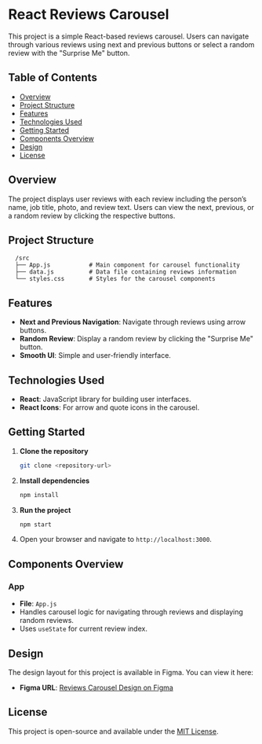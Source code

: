 # React Reviews Carousel

This project is a simple React-based reviews carousel. Users can navigate through various reviews using next and previous buttons or select a random review with the "Surprise Me" button.

## Table of Contents
- [Overview](#overview)
- [Project Structure](#project-structure)
- [Features](#features)
- [Technologies Used](#technologies-used)
- [Getting Started](#getting-started)
- [Components Overview](#components-overview)
- [Design](#design)
- [License](#license)

## Overview
The project displays user reviews with each review including the person’s name, job title, photo, and review text. Users can view the next, previous, or a random review by clicking the respective buttons.

## Project Structure
      /src  
      ├── App.js           # Main component for carousel functionality  
      ├── data.js          # Data file containing reviews information  
      └── styles.css       # Styles for the carousel components  


## Features
- **Next and Previous Navigation**: Navigate through reviews using arrow buttons.
- **Random Review**: Display a random review by clicking the "Surprise Me" button.
- **Smooth UI**: Simple and user-friendly interface.

## Technologies Used
- **React**: JavaScript library for building user interfaces.
- **React Icons**: For arrow and quote icons in the carousel.

## Getting Started
1. **Clone the repository**
    ```bash
    git clone <repository-url>
    ```
2. **Install dependencies**
    ```bash
    npm install
    ```
3. **Run the project**
    ```bash
    npm start
    ```
4. Open your browser and navigate to `http://localhost:3000`.

## Components Overview

### App
- **File**: `App.js`
- Handles carousel logic for navigating through reviews and displaying random reviews.
- Uses `useState` for current review index.

## Design
The design layout for this project is available in Figma. You can view it here:
- **Figma URL**: [Reviews Carousel Design on Figma](https://www.figma.com/design/e8L2QiR4GVTa5cGuRpXtk3/Reviews?node-id=0-1&node-type=canvas&t=4Jrfcetys6lwUl4a-0)

## License
This project is open-source and available under the [MIT License](LICENSE).
